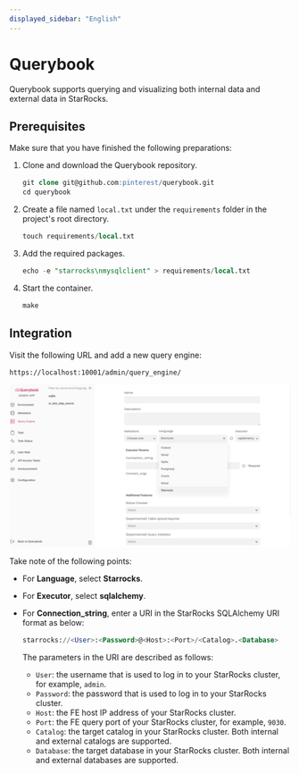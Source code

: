 ```yaml
---
displayed_sidebar: "English"
---
```


# Querybook

Querybook supports querying and visualizing both internal data and external data in StarRocks.

## Prerequisites

Make sure that you have finished the following preparations:

1. Clone and download the Querybook repository.

   ```SQL
   git clone git@github.com:pinterest/querybook.git
   cd querybook
   ```

2. Create a file named `local.txt` under the `requirements` folder in the project's root directory.

   ```SQL
   touch requirements/local.txt
   ```

3. Add the required packages.

   ```SQL
   echo -e "starrocks\nmysqlclient" > requirements/local.txt 
   ```

4. Start the container.

   ```SQL
   make
   ```

## Integration

Visit the following URL and add a new query engine:

```Plain
https://localhost:10001/admin/query_engine/
```

![Querybook](../../_assets/BI_querybook_1.png)

Take note of the following points:

- For **Language**, select **Starrocks**.
- For **Executor**, select **sqlalchemy**.
- For **Connection_string**, enter a URI in the StarRocks SQLAlchemy URI format as below:

  ```SQL
  starrocks://<User>:<Password>@<Host>:<Port>/<Catalog>.<Database>
  ```

  The parameters in the URI are described as follows:

  - `User`: the username that is used to log in to your StarRocks cluster, for example, `admin`.
  - `Password`: the password that is used to log in to your StarRocks cluster.
  - `Host`: the FE host IP address of your StarRocks cluster.
  - `Port`: the FE query port of your StarRocks cluster, for example, `9030`.
  - `Catalog`: the target catalog in your StarRocks cluster. Both internal and external catalogs are supported.
  - `Database`: the target database in your StarRocks cluster. Both internal and external databases are supported.
